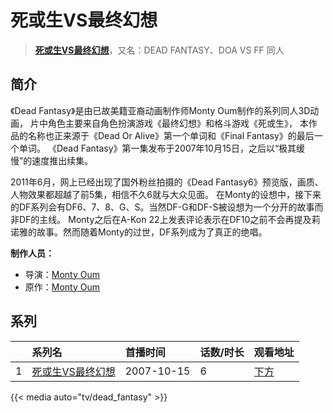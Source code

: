 # 死或生VS最终幻想


> <u>**[死或生VS最终幻想](https://bgm.tv/subject/75898)**</u>，又名：DEAD FANTASY、DOA VS FF 同人

## 简介

《Dead Fantasy》是由已故美籍亚裔动画制作师Monty Oum制作的系列同人3D动画， 片中角色主要来自角色扮演游戏《最终幻想》和格斗游戏《死或生》，
本作品的名称也正来源于《Dead Or Alive》第一个单词和《Final Fantasy》的最后一个单词。 
《Dead Fantasy》第一集发布于2007年10月15日，之后以“极其缓慢”的速度推出续集。

2011年6月，网上已经出现了国外粉丝拍摄的《Dead Fantasy6》预览版，画质、人物效果都超越了前5集，相信不久6就与大众见面。
在Monty的设想中，接下来的DF系列会有DF6、7、8、G、S。当然DF-G和DF-S被设想为一个分开的故事而非DF的主线。
Monty之后在A-Kon 22上发表评论表示在DF10之前不会再提及莉诺雅的故事。然而随着Monty的过世，DF系列成为了真正的绝唱。

**制作人员：**
- 导演：[Monty Oum](https://bgm.tv/person/15189)
- 原作：[Monty Oum](https://bgm.tv/person/15189)



## 系列

|     | 系列名       | 首播时间       | 话数/时长 | 观看地址        |
|:----|:----------|:-----------|:------|:------------|
| 1   |[死或生VS最终幻想](https://bgm.tv/subject/75898)| 2007-10-15 | 6     | [下方](#id-1) |

{{< media auto="tv/dead_fantasy" >}}

